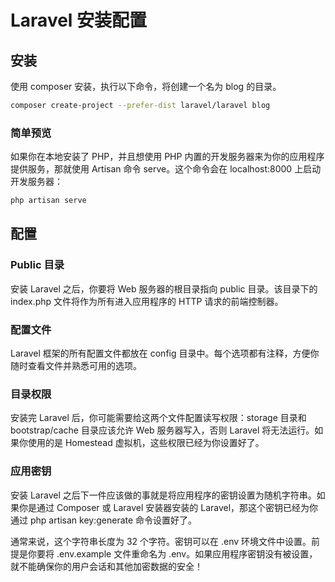 # Laravel 安装配置

## 安装

使用 composer 安装，执行以下命令，将创建一个名为 blog 的目录。

```bash
composer create-project --prefer-dist laravel/laravel blog
```

### 简单预览

如果你在本地安装了 PHP，并且想使用 PHP 内置的开发服务器来为你的应用程序提供服务，那就使用 Artisan 命令 serve。这个命令会在  localhost:8000 上启动开发服务器：

```bash
php artisan serve
```

## 配置

### Public 目录

安装 Laravel 之后，你要将 Web 服务器的根目录指向 public 目录。该目录下的 index.php 文件将作为所有进入应用程序的 HTTP 请求的前端控制器。

### 配置文件

Laravel 框架的所有配置文件都放在 config 目录中。每个选项都有注释，方便你随时查看文件并熟悉可用的选项。

### 目录权限

安装完 Laravel 后，你可能需要给这两个文件配置读写权限：storage 目录和 bootstrap/cache 目录应该允许 Web 服务器写入，否则 Laravel 将无法运行。如果你使用的是 Homestead 虚拟机，这些权限已经为你设置好了。

### 应用密钥

安装 Laravel 之后下一件应该做的事就是将应用程序的密钥设置为随机字符串。如果你是通过 Composer 或 Laravel 安装器安装的 Laravel，那这个密钥已经为你通过 php artisan key:generate 命令设置好了。

通常来说，这个字符串长度为 32 个字符。密钥可以在 .env 环境文件中设置。前提是你要将 .env.example 文件重命名为 .env。如果应用程序密钥没有被设置，就不能确保你的用户会话和其他加密数据的安全！
